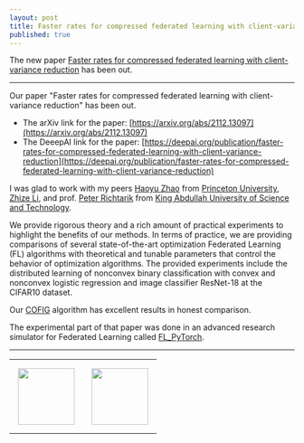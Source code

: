 ```yaml
---
layout: post
title: Faster rates for compressed federated learning with client-variance reduction
published: true
---
```


The new paper [Faster rates for compressed federated learning with client-variance reduction](https://arxiv.org/abs/2112.13097) has been out.

---

Our paper "Faster rates for compressed federated learning with client-variance reduction" has been out.
* The arXiv link for the paper: [https://arxiv.org/abs/2112.13097](https://arxiv.org/abs/2112.13097)
* The DeeepAI link for the paper: [https://deepai.org/publication/faster-rates-for-compressed-federated-learning-with-client-variance-reduction](https://deepai.org/publication/faster-rates-for-compressed-federated-learning-with-client-variance-reduction)

I was glad to work with my peers [Haoyu Zhao](https://hyzhao.me/) from [Princeton University](https://www.princeton.edu/), [Zhize Li](https://zhizeli.github.io/), and prof. [Peter Richtarik](https://richtarik.org/) from [King Abdullah University of Science and Technology](https://cemse.kaust.edu.sa/).

We provide rigorous theory and a rich amount of practical experiments to highlight the benefits of our methods. In terms of practice, we are providing comparisons of several state-of-the-art optimization Federated Learning (FL) algorithms with theoretical and tunable parameters that control the behavior of optimization algorithms. The provided experiments include the distributed learning of nonconvex binary classification with convex and nonconvex logistic regression and image classifier ResNet-18 at the CIFAR10 dataset.

Our [COFIG](https://arxiv.org/abs/2112.13097) algorithm has excellent results in honest comparison.

The experimental part of that paper was done in an advanced research simulator for Federated Learning called [FL_PyTorch](https://dl.acm.org/doi/10.1145/3488659.3493775).

---

<table style="text-align:center;">
<tr>
<td style="padding:15px;text-align:center;vertical-align:middle;"> <img height="100px" src="https://burlachenkok.github.io/materials/princeton-logo.png"/> </td>
<td style="padding:15px;text-align:center;vertical-align:middle;"> <img height="100px" src="https://burlachenkok.github.io/materials/KAUST-logo.png"/> </td> 
</tr>
</table>
